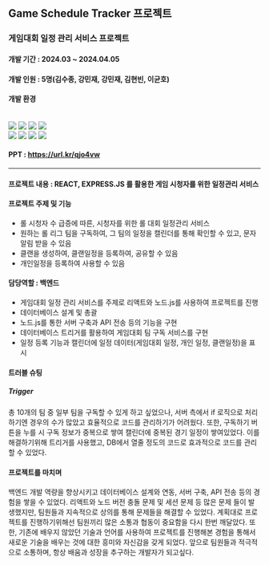 ## <div align=left><strong>Game Schedule Tracker 프로젝트</strong></div>

###  게임대회 일정 관리 서비스 프로젝트
#### 개발 기간 : 2024.03 ~ 2024.04.05
#### 개발 인원 : 5명(김수종, 강민재, 강민재, 김현빈, 이균호)
#### 개발 환경 

<div align=left> 
<br>
  
<img src="https://img.shields.io/badge/html5-E34F26?style=for-the-badge&logo=html5&logoColor=white"> 
<img src="https://img.shields.io/badge/css-1572B6?style=for-the-badge&logo=css3&logoColor=white"> 
<img src="https://img.shields.io/badge/javascript-F7DF1E?style=for-the-badge&logo=javascript&logoColor=black"> 
<img src="https://img.shields.io/badge/mysql-4479A1?style=for-the-badge&logo=mysql&logoColor=white"> 

<br>

<img src="https://img.shields.io/badge/react-61DAFB?style=for-the-badge&logo=react&logoColor=black"> 
<img src="https://img.shields.io/badge/node.js-339933?style=for-the-badge&logo=Node.js&logoColor=white">
<img src="https://img.shields.io/badge/express-000000?style=for-the-badge&logo=express&logoColor=white"> 
<img src="https://img.shields.io/badge/github-181717?style=for-the-badge&logo=github&logoColor=white">

#### PPT : https://url.kr/qjo4vw

<hr>

#### 프로젝트 내용 : REACT, EXPRESS.JS 를 활용한 게임 시청자를 위한 일정관리 서비스

#### 프로젝트 주제 및 기능
- 롤 시청자 수 급증에 따른, 시청자를 위한 롤 대회 일정관리 서비스
- 원하는 롤 리그 팀을 구독하여, 그 팀의 일정을 캘린더를 통해 확인할 수 있고, 문자 알림 받을 수 있음
- 클랜을 생성하여, 클랜일정을 등록하여, 공유할 수 있음
- 개인일정을 등록하여 사용할 수 있음

#### 담당역할 : 백엔드
- 게임대회 일정 관리 서비스를 주제로 리액트와 노드.js를 사용하여 프로젝트를 진행
- 데이터베이스 설계 및 총괄 
- 노드.js를 통한 서버 구축과 API 전송 등의 기능을 구현 
- 데이터베이스 트리거를 활용하여 게임대회 팀 구독 서비스를 구현 
- 일정 등록 기능과 캘린더에 일정 데이터(게임대회 일정, 개인 일정, 클랜일정)을 표시

#### 트러블 슈팅
##### Trigger
총 10개의 팀 중 일부 팀을 구독할 수 있게 하고 싶었으나, 서버 측에서 if 로직으로 처리하기엔 경우의 수가 많았고 효율적으로
코드를 관리하기가 어려웠다. 또한, 구독하기 버튼을 누를 시 구독 정보가 중복으로 쌓여 캘린더에 중복된 경기 일정이 쌓여있었다.
이를 해결하기위해 트리거를 사용했고, DB에서 열줄 정도의 코드로 효과적으로 코드를 관리할 수 있었다.

#### 프로젝트를 마치며
백엔드 개발 역량을 향상시키고 데이터베이스 설계와 연동, 서버 구축, API 전송 등의 경험을 쌓을 수 있었다.
리액트와 노드 버전 충돌 문제 및 세션 문제 등 많은 문제 들이 발생했지만, 팀원들과 지속적으로 상의를 통해 문제들을 해결할 수 있었다. 
계획대로 프로젝트를 진행하기위해선 팀원끼리 많은 소통과 협동이 중요함을 다시 한번 깨달았다.
또한, 기존에 배우지 않았던 기술과 언어를 사용하여 프로젝트를 진행해본 경험을 통해서 새로운 기술을 배우는 것에 대한 흥미와 자신감을 갖게 되었다. 
앞으로 팀원들과 적극적으로 소통하며, 항상 배움과 성장을 추구하는 개발자가 되고싶다.

